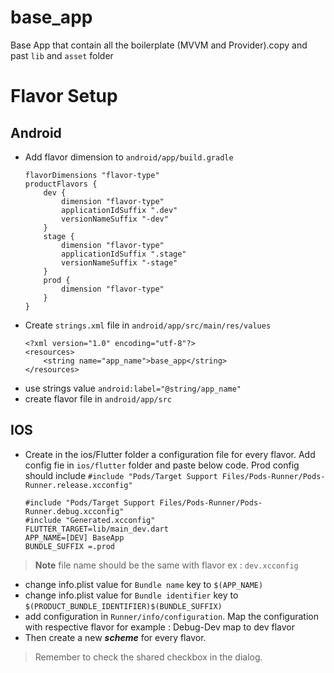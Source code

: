 # base_app

Base App that contain all the boilerplate (MVVM and Provider).copy and past `lib` and `asset` folder

# Flavor Setup 
## Android 
- Add flavor dimension to `android/app/build.gradle`
    ```
    flavorDimensions "flavor-type"
    productFlavors {
        dev {
            dimension "flavor-type"
            applicationIdSuffix ".dev"
            versionNameSuffix "-dev"
        }
        stage {
            dimension "flavor-type"
            applicationIdSuffix ".stage"
            versionNameSuffix "-stage"
        }
        prod {
            dimension "flavor-type"
        }
    }
- Create `strings.xml` file in `android/app/src/main/res/values`
    ```
    <?xml version="1.0" encoding="utf-8"?>
    <resources>
        <string name="app_name">base_app</string>
    </resources>
- use strings value `android:label="@string/app_name"`    
- create flavor file in `android/app/src`

## IOS

- Create in the ios/Flutter folder a configuration file for every flavor. Add config fie in `ios/flutter` folder and paste below code. Prod config should
include `#include "Pods/Target Support Files/Pods-Runner/Pods-Runner.release.xcconfig"`
    ```
    #include "Pods/Target Support Files/Pods-Runner/Pods-Runner.debug.xcconfig"
    #include "Generated.xcconfig"
    FLUTTER_TARGET=lib/main_dev.dart
    APP_NAME=[DEV] BaseApp
    BUNDLE_SUFFIX =.prod
> **Note** file name should be the same with flavor ex : `dev.xcconfig`

- change info.plist value for `Bundle name` key to `$(APP_NAME)`
- change info.plist value for `Bundle identifier` key to `$(PRODUCT_BUNDLE_IDENTIFIER)$(BUNDLE_SUFFIX)`
- add configuration in `Runner/info/configuration`. Map the configuration with respective flavor for example : Debug-Dev map to dev flavor
- Then create a new ***scheme*** for every flavor. 
>Remember to check the shared checkbox in the dialog.

